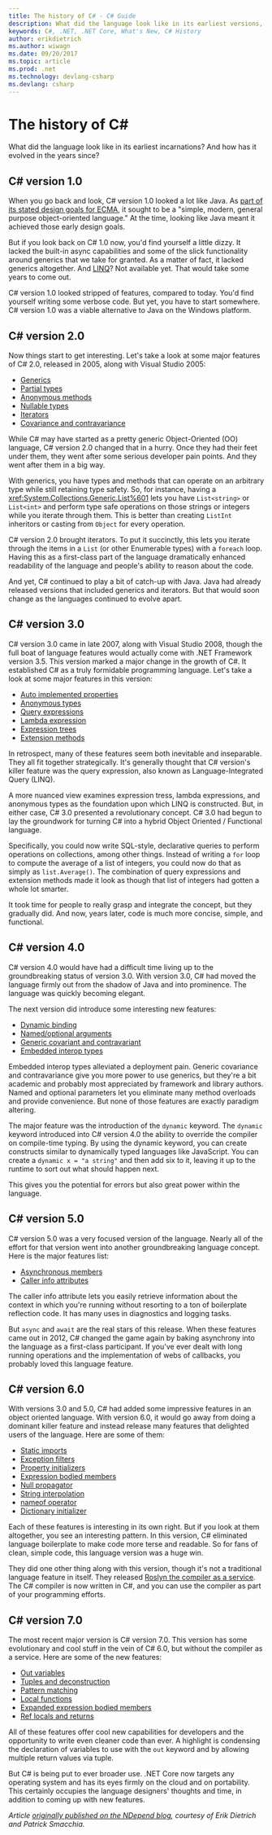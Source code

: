 ```yaml
---
title: The history of C# - C# Guide
description: What did the language look like in its earliest versions, and how has it evolved since?
keywords: C#, .NET, .NET Core, What's New, C# History
author: erikdietrich
ms.author: wiwagn
ms.date: 09/20/2017
ms.topic: article
ms.prod: .net
ms.technology: devlang-csharp
ms.devlang: csharp
---
```


# The history of C# #

What did the language look like in its earliest incarnations? And how has it evolved in the years since?

## C# version 1.0

When you go back and look, C# version 1.0 looked a lot like Java. As [part of its stated design goals for ECMA](http://feeldotneteasy.blogspot.com/2011/01/c-design-goals.html), it sought to be a "simple, modern, general purpose object-oriented language."  At the time, looking like Java meant it achieved those early design goals.

But if you look back on C# 1.0 now, you'd find yourself a little dizzy. It lacked the built-in async capabilities and some of the slick functionality around generics that we take for granted. As a matter of fact, it lacked generics altogether.  And [LINQ](../linq/index.md)? Not available yet. That would take some years to come out.

C# version 1.0 looked stripped of features, compared to today. You'd find yourself writing some verbose code. But yet, you have to start somewhere. C# version 1.0 was a viable alternative to Java on the Windows platform.

## C# version 2.0

Now things start to get interesting. Let's take a look at some major features of C# 2.0, released in 2005, along with Visual Studio 2005:

- [Generics](../programming-guide/generics/index.md)
- [Partial types](../programming-guide/classes-and-structs/partial-classes-and-methods.md#partial-classes)
- [Anonymous methods](../programming-guide/statements-expressions-operators/anonymous-methods.md)
- [Nullable types](../programming-guide/nullable-types/index.md)
- [Iterators](../programming-guide/concepts/iterators.md)
- [Covariance and contravariance](../programming-guide/concepts/covariance-contravariance/index.md)

While C# may have started as a pretty generic Object-Oriented (OO) language, C# version 2.0 changed that in a hurry. Once they had their feet under them, they went after some serious developer pain points. And they went after them in a big way.

With generics, you have types and methods that can operate on an arbitrary type while still retaining type safety. So, for instance, having a <xref:System.Collections.Generic.List%601> lets you have `List<string>` or `List<int>` and perform type safe operations on those strings or integers while you iterate through them. This is better than creating `ListInt` inheritors or casting from `Object` for every operation.

C# version 2.0 brought iterators. To put it succinctly, this lets you iterate through the items in a `List` (or other Enumerable types) with a `foreach` loop. Having this as a first-class part of the language dramatically enhanced readability of the language and people's ability to reason about the code.

And yet, C# continued to play a bit of catch-up with Java. Java had already released versions that included generics and iterators. But that would soon change as the languages continued to evolve apart.

## C# version 3.0

C# version 3.0 came in late 2007, along with Visual Studio 2008, though the full boat of language features would actually come with .NET Framework version 3.5. This version marked a major change in the growth of C#. It established C# as a truly formidable programming language. Let's take a look at some major features in this version:

- [Auto implemented properties](../programming-guide/classes-and-structs/auto-implemented-properties.md)
- [Anonymous types](../programming-guide/classes-and-structs/anonymous-types.md)
- [Query expressions](../linq/query-expression-basics.md)
- [Lambda expression](https://www.daedtech.com/introduction-to-c-lambda-expressions/)
- [Expression trees](https://blogs.msdn.microsoft.com/charlie/2008/01/31/expression-tree-basics/)
- [Extension methods](https://www.codeproject.com/Tips/709310/Extension-Method-In-Csharp)

In retrospect, many of these features seem both inevitable and inseparable. They all fit together strategically. It's generally thought that C# version's killer feature was the query expression, also known as Language-Integrated Query (LINQ).

A more nuanced view examines expression tress, lambda expressions, and anonymous types as the foundation upon which LINQ is constructed. But, in either case, C# 3.0 presented a revolutionary concept. C# 3.0 had begun to lay the groundwork for turning C# into a hybrid Object Oriented / Functional language.

Specifically, you could now write SQL-style, declarative queries to perform operations on collections, among other things. Instead of writing a `for` loop to compute the average of a list of integers, you could now do that as simply as `list.Average()`. The combination of query expressions and extension methods made it look as though that list of integers had gotten a whole lot smarter.

It took time for people to really grasp and integrate the concept, but they gradually did. And now, years later, code is much more concise, simple, and functional.

## C# version 4.0

C# version 4.0 would have had a difficult time living up to the groundbreaking status of version 3.0. With version 3.0, C# had moved the language firmly out from the shadow of Java and into prominence. The language was quickly becoming elegant.

The next version did introduce some interesting new features:

- [Dynamic binding](../language-reference/keywords/dynamic.md)
- [Named/optional arguments](../programming-guide/classes-and-structs/named-and-optional-arguments.md)
- [Generic covariant and contravariant](../../standard/generics/covariance-and-contravariance.md)
- [Embedded interop types](https://stackoverflow.com/questions/20514240/whats-the-difference-setting-embed-interop-types-true-and-false-in-visual-studi)

Embedded interop types alleviated a deployment pain. Generic covariance and contravariance give you more power to use generics, but they're a bit academic and probably most appreciated by framework and library authors. Named and optional parameters let you eliminate many method overloads and provide convenience. But none of those features are exactly paradigm altering.

The major feature was the introduction of the `dynamic` keyword. The `dynamic` keyword introduced into C# version 4.0 the ability to override the compiler on compile-time typing. By using the dynamic keyword, you can create constructs similar to dynamically typed languages like JavaScript. You can create a `dynamic x = "a string"` and then add six to it, leaving it up to the runtime to sort out what should happen next.

This gives you the potential for errors but also great power within the language.

## C# version 5.0

C# version 5.0 was a very focused version of the language. Nearly all of the effort for that version went into another groundbreaking language concept.  Here is the major features list:

- [Asynchronous members](../async.md)
- [Caller info attributes](https://www.codeproject.com/Tips/606379/Caller-Info-Attributes-in-Csharp)

The caller info attribute lets you easily retrieve information about the context in which you're running without resorting to a ton of boilerplate reflection code. It has many uses in diagnostics and logging tasks.

But `async` and `await` are the real stars of this release. When these features came out in 2012, C# changed the game again by baking asynchrony into the language as a first-class participant. If you've ever dealt with long running operations and the implementation of webs of callbacks, you probably loved this language feature.

## C# version 6.0

With versions 3.0 and 5.0, C# had added some impressive features in an object oriented language. With version 6.0, it would go away from doing a dominant killer feature and instead release many features that delighted users of the language. Here are some of them:

- [Static imports](../language-reference/keywords/using-static.md)
- [Exception filters](https://www.thomaslevesque.com/2015/06/21/exception-filters-in-c-6/)
- [Property initializers](http://geekswithblogs.net/WinAZ/archive/2015/06/30/whatrsquos-new-in-c-6.0-auto-property-initializers.aspx)
- [Expression bodied members](https://lostechies.com/jimmybogard/2015/12/17/c-6-feature-review-expression-bodied-function-members/)
- [Null propagator](https://davefancher.com/2014/08/14/c-6-0-null-propagation-operator/)
- [String interpolation](../language-reference/tokens/interpolated.md)
- [nameof operator](https://stackoverflow.com/questions/31695900/what-is-the-purpose-of-nameof)
- [Dictionary initializer](../programming-guide/classes-and-structs/how-to-initialize-a-dictionary-with-a-collection-initializer.md)

Each of these features is interesting in its own right. But if you look at them altogether, you see an interesting pattern. In this version, C# eliminated language boilerplate to make code more terse and readable. So for fans of clean, simple code, this language version was a huge win.

They did one other thing along with this version, though it's not a traditional language feature in itself. They released [Roslyn the compiler as a service](https://github.com/dotnet/roslyn). The C# compiler is now written in C#, and you can use the compiler as part of your programming efforts.

## C# version 7.0

The most recent major version is C# version 7.0. This version has some evolutionary and cool stuff in the vein of C# 6.0, but without the compiler as a service. Here are some of the new features:

- [Out variables](http://www.c-sharpcorner.com/article/out-variables-in-c-sharp-7-0/)
- [Tuples and deconstruction](https://www.thomaslevesque.com/2016/08/23/tuple-deconstruction-in-c-7/)
- [Pattern matching](./csharp-7.md#pattern-matching)
- [Local functions](http://www.infoworld.com/article/3182416/application-development/c-7-in-depth-exploring-local-functions.html)
- [Expanded expression bodied members](./csharp-7.md#more-expression-bodied-members)
- [Ref locals and returns](./csharp-7.md#ref-locals-and-returns)

All of these features offer cool new capabilities for developers and the opportunity to write even cleaner code than ever. A highlight is condensing the declaration of variables to use with the `out` keyword and by allowing multiple return values via tuple.

But C# is being put to ever broader use. .NET Core now targets any operating system and has its eyes firmly on the cloud and on portability.  This certainly occupies the language designers' thoughts and time, in addition to coming up with new features.

_Article_ [_originally published on the NDepend blog_](https://blog.ndepend.com/c-versions-look-language-history/)_, courtesy of Erik Dietrich and Patrick Smacchia._
